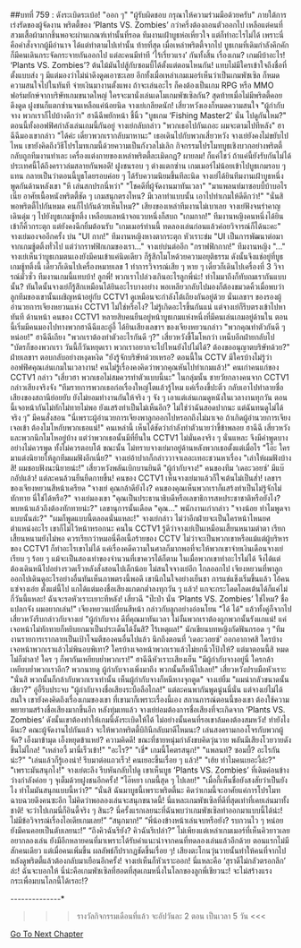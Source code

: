##บทที่ 759 : ดังระเบิดระเบ้อ!
"ออก ๆ"
"ผู้รับผิดชอบ กรุณาให้ความร่วมมือด้วยครับ"
ภายใต้การเร่งรัดของผู้จัดงาน พริตตี้ของ ‘Plants VS. Zombies’ กว่าครึ่งต้องถอนตัวออกไป เหลือแต่คนที่สวมเสื้อผ้ามากชิ้นพอจะผ่านเกณฑ์เท่านั้นที่รอด ทีมงานเฝ้าบูธห่อเหี่ยวใจ แต่ก็ทำอะไรไม่ได้ เพราะนี่คือคำสั่งจากผู้มีอำนาจ ได้แต่ทำตามไปเท่านั้น
ท้ายที่สุด เมื่อเหล่าพริตตี้จากไป บูธเกมที่เดิมกำลังคึกคักก็มีคนเดินกระจัดกระจายกันออกไป แต่ละคนมีท่าที ‘ไร้เรี่ยวแรง’ กันทั้งสิ้น
เรื่องเกม?
เกมผีบ้าอะไร!
‘Plants VS. Zombies’? ต้นไม้มันไปสู้กับซอมบี้ได้ตั้งแต่ตอนไหนกัน!
แทบไม่มีใครเข้าใจถึงชื่อที่ตั้งแบบส่ง ๆ มีแต่มองว่าไม่น่าดึงดูดเอาซะเลย อีกทั้งเมื่อเหล่าเกมเมอร์เห็นว่าเป็นเกมพัซเซิล ก็หมดความสนใจไปในทันที จ่ายเงินมางานตั้งแพง ถ้าจะเล่นอะไร ก็คงต้องเป็นเกม RPG หรือ MMO ฟอร์มยักษ์จากบริษัทเกมขนาดใหญ่ ใครจะมานั่งเล่นเดโมเกมพัซเซิลกัน? สุดท้ายเมื่อไม่มีพริตตี้คอยดึงดูด ฝูงชนก็แตกซ่านจนเหลือแค่น้อยนิด
จางเย่เกลียดนัก!
เสี่ยวหวังเองก็หมดความสนใจ "ผู้กำกับจาง พวกเราก็ไปบ้างดีกว่า"
ฮาฉีฉีพยักหน้า ชี้นิ้ว "บูธเกม ‘Fishing Master2’ นั่น ไปดูกันไหม?"
ตอนนี้ทั้งออฟฟิศกำลังเล่นเกมนี้กันอยู่
จางเย่กลับกล่าว "พวกเธอไปกันเถอะ ผมจะตามไปทีหลัง"
ฮาฉีฉีมองเขากล่าว "ได้ค่ะ เดี๋ยวพวกเรากลับมาหานะ"
เธอเดินไปกับพวกเสี่ยวหวัง
จางเย่ยังคงไม่ขยับไปไหน เขายังคิดถึงวิธีโปรโมทเกมนี้ด้วยความเป็นกังวลไม่เลิก กิจกรรมโปรโมทบูธเชิงบวกอย่างพริตตี้กลับถูกทีมงานทำเละ เครื่องแต่งกายของเหล่าพริตตี้ละเมิดกฎ? ผายลม! ก็แค่โชว์ ถ้าแค่นี้ยังรับกันไม่ได้ ประเทศนี้ได้ถึงคราวล่มสลายกันพอดี!
ฝูงชนรอบ ๆ ต่างแตกซ่าน เกมเมอร์ไม่น้อยเข้าไปบูธเกมรอบ ๆ แทน กลายเป็นว่าตอนนี้บูธโดยรอบค่อย ๆ ได้รับความนิยมขึ้นทีละนิด
จางเย่ได้ยินทีมงานเฝ้าบูธหนึ่งพูดกันด้านหลังเขา
"หึ เล่นสกปรกนี่หว่า"
"โชคดีที่ผู้จัดงานมาทันเวลา"
"มาแพลนท์มาซอบบี้บ้าบอไรเนี่ย อาศัยเนื้อหนังพริตตี้ชัด ๆ เกมสนุกตรงไหน? มีเวลาทำแบบนั้น เอาไปทำเกมให้ดีดีกว่า!"
"นั่นสิ พอพริตตี้ไปกันหมด คนก็ไปกันด้วยเห็นไหม?"
เสียงของเหล่าทีมงานไม่เบาเลย
จางเย่ฟังจนรำคาญ เดินดุ่ม ๆ ไปยังบูธเกมชู้ทติ้ง เหลือบแลหน้าจอแวบหนึ่งก็สบถ "เกมกาก!"
ทีมงานหญิงคนหนึ่งได้ยินเข้าก็คิ้วกระตุก แต่ยังคงฉีกยิ้มต้อนรับ "เกมเมอร์ท่านนี้ ทดลองเล่นก่อนแล้วค่อยวิจารณ์ก็ได้นะคะ"
จางเย่มองจออีกครั้ง บ่น "UI กาก!"
ทีมงานหญิงหางตากระตุก หัวเราะข่ม "UI เป็นการพัฒนาต่อมาจากเกมชู้ตติ้งทั่วไป แต่ว่ากราฟฟิกเกมของเรา..."
จางเย่บ่นต่ออีก "กราฟฟิกกาก!"
ทีมงานหญิง "..."
จางเย่เห็นว่าบูธเกมตนเองยังมีคนเข้าแค่นิดเดียว ก็รู้สึกโมโหด้วยความอยุติธรรม ดังนั้นจึงแช่อยู่ที่บูธเกมชู้ทติ้งนี้ เดี๋ยวก็เดินไปเครื่องหมายเลข 1 ทำการวิจารณ์เสีย ๆ หาย ๆ เดี๋ยวก็เดินไปเครื่องที่ 3 วิจารณ์มั่วซั่ว
ทีมงานเกมนี้แทบบ้า!
ลูกพี่! พวกเราไปล่วงเกินอะไรลูกพี่น่ะ! ทำไมมาถึงก็ทับถมเรากันแบบนั้น?
ทันใดนั้นจางเย่ก็รู้สึกเหมือนได้ยินอะไรบางอย่าง พอเหลียวกลับไปมองก็ต้องขมวดคิ้วเมื่อพบว่าลูกทีมของเขานั้นเผชิญหน้าอยู่กับ CCTV1 ดูเหมือนจะกำลังโต้เถียงกันอยู่ด้วย นั่นเลขาฯ ของรองผู้อำนวยการเจียงหยวนแห่ง CCTV1 ไม่ใช่หรือไง? ไม่รู้เกิดอะไรขึ้นกันแน่ แต่จางเย่ก็รีบตรงเข้าไปหาทันที
ด้านหน้า
คนของ CCTV1 หลายสิบคนยืนอยู่หน้าบูธเกมแห่งหนึ่งที่มีคนเล่นเกมอยู่ด้านใน ตอนนี้เริ่มมีคนมองไปทางพวกฮาฉีฉีและอู่อี้
ได้ยินเสียงเลขาฯ ของเจียงหยวนกล่าว "พวกคุณทำตัวกันดี ๆ หน่อย!"
ฮาฉีฉีเถียง "พวกเราต้องทำตัวอะไรกันดี ๆ?"
เสี่ยวหวังขี้โมโหกว่า เหน็บอีกฝ่ายกลับไป "บัตรก็ของพวกเรา วันนี้ก็วันหยุดเรา พวกเราอยากจะไปไหนยังไปไม่ได้? ต้องขออนุญาตบริษัทด้วย?"
ฝ่ายเลขาฯ ตอบกลับอย่างหงุดหงิด "ยังรู้จักบริษัทด้วยเหรอ? ตอนนี้ใน CCTV มีใครบ้างไม่รู้ว่าออฟฟิศคุณเล่นเกมในเวลางาน! คนไม่รู้เรื่องคงคิดว่าพวกคุณหันไปทำเกมแล้ว!"
คนเก่าคนแก่ของ CCTV1 กล่าว "เสี่ยวฮา พวกเธอไม่สมควรทำตัวแบบนี้นะ"
ในกลุ่มนั้น ชายวัยกลางคนจาก CCTV1 กล่าวเสียงจริงจัง “ทีมรายการพวกเธอก่อเรื่องใหญ่โตแล้วรู้ไหม แค่เรื่องขี้ปะติ๋ว กลับเอาไปทำลายชื่อเสียงของสถานีย่อยยับ ยังไม่ยอมทำงานกันให้จริง ๆ จัง ๆ เอาแต่เล่นเกมดูหนังในเวลางานทุกวัน ตอนนี้เจอหน้ากันไม่ทักไม่ทายไม่พอ ยังแสร้งทำเป็นไม่เห็นอีก? ไม่ใช่ว่าฉันสอดปากนะ แต่ฉันทนดูไม่ได้จริง ๆ”
มีคนสั่งสอน "นี่เพราะผู้อำนวยการเจียงพาลูกออกไปหรอกถึงไม่มาเจอ ถ้าเกิดผู้อำนวยการเจียงเจอเข้า ต้องโมโหกับพวกเธอแน่!"
คนเหล่านี้ เห็นได้ชัดว่ากำลังทำตัวนายว่าขี้ข้าพลอย
ฮาฉีฉี เสี่ยวหวัง และพวกนึกโมโหอยู่บ้าง แต่ว่าพวกเธอนั้นมีที่ยืนใน CCTV1 ไม่มั่นคงจริง ๆ นั่นแหละ จึงมีคำพูดบางอย่างไม่ควรพูด ทั้งไม่ควรตอบโต้
ขณะนั้น ไม่ทราบจางเย่มาอยู่ด้านหลังพวกเธอตั้งแต่เมื่อไร
"โอ๊ะ ใครมาแต่งนิยายให้ลูกทีมผมฟังอีกเนี่ย?" จางเย่อ้าปากก็กล่าววาจาเลอะเทอะชวนหาเรื่อง "เล่าให้ผมฟังบ้างสิ! ผมชอบฟังนะนิยายน่ะ!"
เสี่ยวหวังพลันเบิกบานยินดี "ผู้กำกับจาง!"
คนของทีม ‘เดอะวอยซ์’ มีแบ๊กอัปแล้ว! แต่ละคนล้วนยืนยืดกายขึ้น!
คนของ CCTV1 เห็นจางเย่มาแล้วก็ใจเต้นไม่เป็นส่ำ!
เลขาฯ ของเจียงหยวนสีหน้าเครียด "จางเย่ คุณกล้าดียังไง? คนของคุณเห็นพวกเราก็แสร้งทำเป็นไม่รู้จักไม่ทักทาย นี่ใช่ได้หรือ?"
จางเย่มองเขา "คุณเป็นประธานาธิบดีหรือเลขาธิการสหประชาชาติหรือยังไง? พบหน้าแล้วถึงต้องทักทายน่ะ?"
เลขานุการนั้นเดือด "คุณ..."
พนักงานเก่ากล่าว "จางน้อย ทำไมพูดจาแบบนั้นล่ะ?"
"ผมก็พูดแบบนี้ตลอดนั่นแหละ!" จางเย่กล่าว ไม่ว่าอีกฝ่ายจะเป็นใครหน้าไหนยศตำแหน่งอะไร เขาก็ไม่ไว้หน้าหรอกนะ
คนใน CCTV1 รู้ดีว่าจางเย่เป็นเหมือนเสี้ยนหนามตำตา เรียกเสี้ยนหนามยังไม่พอ ควรเรียกว่าหมอนี่คือเนื้อร้ายของ CCTV ไม่ว่าจะเป็นพวกเขาหรือแม้แต่ผู้บริหารของ CCTV1 ก็ทำอะไรเขาไม่ได้ แค่เรื่องคดีความในศาลก็มากพอที่จะให้พวกเขาจ่ายเงินเดือนจางเย่เรียบ ๆ ร้อย ๆ แม้จะเป็นสองเท่าของจำนวนที่เขาควรได้ก็ตาม ในเมื่อพวกเขาทำอะไรไม่ได้ จึงได้แต่ต้องเดินหนีไปอย่างรวดเร็วหลังสั่งสอนไปเล็กน้อย ไม่สนใจจางเย่อีก
ไกลออกไป เจียงหยวนที่พาลูกออกไปเดินดูอะไรอย่างอื่นทันเห็นภาพตรงนี้พอดี เขานึกในใจอย่างเย็นชา การแช่แข็งเริ่มขึ้นแล้ว ไอ้คนแซ่จางเอ๋ย ตั้งแต่นี้ไป แกได้แต่มองชื่อเสียงแกตกต่ำลงทุกวัน ๆ แล้ว! แกจะกระโดดโลดเต้นได้ก็แค่ไม่กี่วันนี้แหละ! ฉันจะรอหัวเราะเยาะทีหลัง!
เสี่ยวฉี "ป๊ะป๋า นั่น ‘Plants VS. Zombies’ ใช่ไหม? ชื่อแปลกจัง ผมอยากเล่น!"
เจียงหยวนเปลี่ยนสีหน้า กล่าวกับลูกอย่างอ่อนโยน "ได้ ได้"
แล้วทั้งคู่ก็จากไป
เสี่ยวหวังรีบกล่าวกับจางเย่ "ผู้กำกับจาง ดีที่คุณมาทันเวลา ไม่งั้นพวกเราต้องถูกพวกนั้นรังแกแน่! แค่เจอหน้าไม่ทักทายก็หยิบยกมาเป็นประเด็นได้งั้นสิ? ไร้เหตุผล!"
นักเขียนบทหญิงกัดฟันกรอด ๆ "ทีมงานรายการเรากลายเป็นเป้าโจมตีของคนอื่นไปแล้ว นึกถึงตอนที่ ‘เดอะวอยซ์’ ออกอากาศสิ ใครบ้างเจอหน้าพวกเราแล้วไม่พินอบพิเทา? ใครบ้างเจอหน้าพวกเราแล้วไม่ยกนิ้วโป้งให้? แต่มาตอนนี้สิ หมดโม่ก็ฆ่าลา! ใคร ๆ ก็พากันเหยียบย่ำพวกเรา!"
ฮาฉีฉีหัวเราะเสียงเย็น "มีผู้กำกับจางอยู่นี่ ใครกล้าเหยียบย่ำพวกเราอีก? พวกนายดู ผู้กำกับจางเพิ่งมาถึง พวกนั้นก็หนีไปเลย!"
เสี่ยวหวังปรบมือหัวเราะ "นั่นสิ พวกนั้นก็กล้ากับพวกเราเท่านั้น เห็นผู้กำกับจางก็หนีหางจุกตูด"
จางเย่ยิ้ม "ผมน่ากลัวขนาดนั้นเชียว?"
อู่อี้รีบประจบ "ผู้กำกับจางชื่อเสียงระบือลือไกล!"
แต่ละคนพากันพูดนู่นนี่นั่น แต่จางเย่ไม่ได้สนใจ เขายังคงคิดถึงเรื่องเกมของเขา ที่เขามาก็เพราะเรื่องนี้เอง สถานการณ์ตอนนี้ของเขา ต้องใช้ความพยายามสร้างชื่อเสียงมากขึ้นอีก หลังทุ่มเทแล้ว จางเย่ย่อมต้องการชื่อเสียงที่จะเกิดจาก ‘Plants VS. Zombies’ ดังนั้นเขาต้องทำให้เกมนี้ดังระเบิดให้ได้ ไม่อย่างนั้นคนที่รอเขาล้มคงต้องสมหวัง!
ทำยังไงดีนะ?
คณะผู้จัดงานไปกันแล้ว จะให้พวกพริตตี้บิกินีกลับมาดีไหมนะ? เล่นสงครามกองโจรกับพวกผู้จัด? เอ็งมาข้ามุด เอ็งหยุดข้าแหย่?
ความคิดดี!
ขณะที่ชายหนุ่มกำลังขบคิดวุ่นวาย พลันมีเสียงโวยวายดังขึ้นไม่ไกล!
"เหล่าอวี้ มานี่เร็วเข้า!"
"อะไร?"
"เชี่* เกมนี้โคตรสนุก!"
"แพลนท์? ซอมบี้? อะไรกันน่ะ?"
"เล่นแล้วก็รู้เองน่า! รีบมาต่อแถวเร็ว! คนเยอะขึ้นเรื่อย ๆ แล้ว!"
"เฮ้ย ทำไมคนเยอะงี้ล่ะ?"
"เพราะมันสนุกไง!"
จางเย่ตะลึง รีบหันกลับไปดู เขาเห็นบูธ ‘Plants VS. Zombies’ ที่เดิมค่อนข้างว่างกำลังค่อย ๆ จุเต็มด้วยฝูงชนอีกครั้ง!
"ไอ๊หยา เกมนี้สุด ๆ ไปเลย!"
"เมื่อกี้เห็นชื่อยังสงสัยว่าเป็นยังไง ทำไมมันสนุกแบบนี้หว่า?"
“นั่นสิ ฉันมาบูธนี้เพราะพริตตี้นะ คิดว่าเกมนี้จะอาศัยแค่การโปรโมทฉาบฉวยดึงคนซะอีก ไม่คิดว่าพอลองเล่นจะสนุกขนาดนี้! นี่แหละเกมพัซเซิลที่ดีที่สุดเท่าที่เคยเล่นมาทั้งชาติ! จะว่าไปเกมนี่ก็อินดี้จริง ๆ สินะ? นี่ครั้งแรกเลยนะที่ฉันพบว่าเกมพัซเซิลทำออกมาแบบนี้ได้น่ะ! ไม่มีข้อวิจารณ์เรื่องไอเดียเกมเลย!”
“สนุกมาก!”
“พี่น้องข้างหน้าเล่นจบหรือยัง? รบกวนไว ๆ หน่อย ยังมีคนคอยเป็นตับเลยนะ!”
“ถึงคิวฉันรึยัง? คิวฉันรึเปล่า?”
ไม่เพียงแต่เหล่าเกมเมอร์ที่เห็นคิวยาวเลยอยากลองเล่น ยังมีอีกหลายคนที่มาเพราะได้รับคำแนะนำจากคนที่ทดลองเล่นแล้วอีกด้วย ตอนแรกไม่มีสักคนเดียว แต่เมื่อคนเพิ่มขึ้น ผลลัพธ์ก็ปรากฏชัดขึ้นเรื่อย ๆ! เสียงตะโกนวุ่นวายนั้นทำให้คนที่จากไปหลังดูพริตตี้แล้วต้องกลับมาเยือนอีกครั้ง!
จางเย่เห็นก็หัวเราะออก!
นี่แหละคือ ‘สุราดีไม่กลัวตรอกลึก’ ล่ะ!
ฉันจะบอกให้ นี่น่ะคือเกมพัซเซิลที่ฮอตที่สุดเกมหนึ่งในโลกของลูกพี่เชียวนะ! จะไม่สร้างแรงกระเพื่อมบนโลกนี้ได้เรอะ!?


*-*-*-*-*-*-*-*-*-*-*-*-*-*-*
>>> รางวัลกิจกรรมเดือนที่แล้ว จะอัปวันละ 2 ตอน เป็นเวลา 5 วัน <<<


[Go To Next Chapter]( ./60.md)